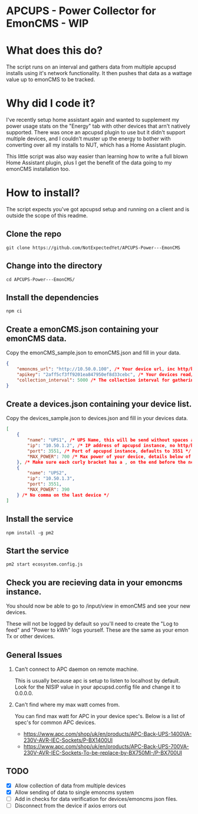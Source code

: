 
# APCUPS - Power Collector for EmonCMS - WIP

# What does this do? 
The script runs on an interval and gathers data from multiple apcupsd installs using it's network functionality. It then pushes that data as a wattage value up to emonCMS to be tracked. 

# Why did I code it?
I've recently setup home assistant again and wanted to supplement my power usage stats on the "Energy" tab with other devices that arn't natively supported. There was once an apcupsd plugin to use but it didn't support multiple devices, and I couldn't muster up the energy to bother with converting over all my installs to NUT, which has a Home Assistant plugin. 

This little script was also way easier than learning how to write a full blown Home Assistant plugin, plus I get the benefit of the data going to my emonCMS installation too. 

# How to install?

The script expects you've got apcupsd setup and running on a client and is outside the scope of this readme.

## Clone the repo
`git clone https://github.com/NotExpectedYet/APCUPS-Power---EmonCMS`

## Change into the directory
`cd APCUPS-Power---EmonCMS/`

## Install the dependencies 
`npm ci`

## Create a emonCMS.json containing your emonCMS data. 
Copy the emonCMS_sample.json to emonCMS.json and fill in your data. 
```json
{
    "emoncms_url": "http://10.50.0.100", /* Your device url, inc http/https */
    "apikey": "2aff5cf3ff9201ea847950ef8d33cebc", /* Your devices read/write api key */
    "collection_interval": 5000 /* The collection interval for gathering the data. Default's to 5000 */
}
```

## Create a devices.json containing your device list.
Copy the devices_sample.json to devices.json and fill in your devices data.
```json
[
    {
        "name": "UPS1", /* UPS Name, this will be send without spaces and lower case to emon as your device name */
        "ip": "10.50.1.2", /* IP address of apcupsd instance, no http/https */
        "port": 3551, /* Port of apcupsd instance, defaults to 3551 */
        "MAX_POWER": 700 /* Max power of your device, details below of how to find this out. */
    }, /* Make sure each curly bracket has a , on the end before the next one */
    {
        "name": "UPS2",
        "ip": "10.50.1.3",
        "port": 3551,
        "MAX_POWER": 390
    } /* No comma on the last device */
]
```
## Install the service
`npm install -g pm2`

## Start the service
`pm2 start ecosystem.config.js`

## Check you are recieving data in your emoncms instance. 
You should now be able to go to /input/view in emonCMS and see your new devices.

These will not be logged by default so you'll need to create the "Log to feed" and "Power to kWh" logs yourself. These are the same as your emon Tx or other devices. 

## General Issues
1. Can't connect to APC daemon on remote machine.

    This is usually because apc is setup to listen to localhost by default. Look for the NISIP value in your apcupsd.config file and change it to 0.0.0.0. 
2. Can't find where my max watt comes from.

    You can find max watt for APC in your device spec's. Below is a list of spec's for common APC devices.
    - https://www.apc.com/shop/uk/en/products/APC-Back-UPS-1400VA-230V-AVR-IEC-Sockets/P-BX1400UI
    - https://www.apc.com/shop/uk/en/products/APC-Back-UPS-700VA-230V-AVR-IEC-Sockets-To-be-replace-by-BX750MI-/P-BX700UI

## TODO
 - [x] Allow collection of data from multiple devices
 - [x] Allow sending of data to single emoncms system
 - [ ] Add in checks for data verification for devices/emoncms json files.
 - [ ] Disconnect from the device if axios errors out

